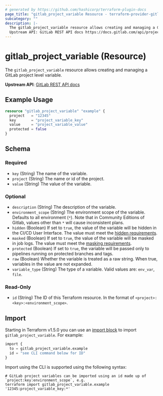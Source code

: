 ```yaml
---
# generated by https://github.com/hashicorp/terraform-plugin-docs
page_title: "gitlab_project_variable Resource - terraform-provider-gitlab"
subcategory: ""
description: |-
  The gitlab_project_variable resource allows creating and managing a GitLab project level variable.
  Upstream API: GitLab REST API docs https://docs.gitlab.com/api/project_level_variables/
---
```


# gitlab_project_variable (Resource)

The `gitlab_project_variable` resource allows creating and managing a GitLab project level variable.

**Upstream API**: [GitLab REST API docs](https://docs.gitlab.com/api/project_level_variables/)

## Example Usage

```terraform
resource "gitlab_project_variable" "example" {
  project   = "12345"
  key       = "project_variable_key"
  value     = "project_variable_value"
  protected = false
}
```

<!-- schema generated by tfplugindocs -->
## Schema

### Required

- `key` (String) The name of the variable.
- `project` (String) The name or id of the project.
- `value` (String) The value of the variable.

### Optional

- `description` (String) The description of the variable.
- `environment_scope` (String) The environment scope of the variable. Defaults to all environment (`*`). Note that in Community Editions of Gitlab, values other than `*` will cause inconsistent plans.
- `hidden` (Boolean) If set to `true`, the value of the variable will be hidden in the CI/CD User Interface. The value must meet the [hidden requirements](https://docs.gitlab.com/ci/variables/#hide-a-cicd-variable).
- `masked` (Boolean) If set to `true`, the value of the variable will be masked in job logs. The value must meet the [masking requirements](https://docs.gitlab.com/ee/ci/variables/#mask-a-cicd-variable).
- `protected` (Boolean) If set to `true`, the variable will be passed only to pipelines running on protected branches and tags.
- `raw` (Boolean) Whether the variable is treated as a raw string. When true, variables in the value are not expanded.
- `variable_type` (String) The type of a variable. Valid values are: `env_var`, `file`.

### Read-Only

- `id` (String) The ID of this Terraform resource. In the format of `<project>:<key>:<environment_scope>`.

## Import

Starting in Terraform v1.5.0 you can use an [import block](https://developer.hashicorp.com/terraform/language/import) to import `gitlab_project_variable`. For example:
```terraform
import {
  to = gitlab_project_variable.example
  id = "see CLI command below for ID"
}
```

Import using the CLI is supported using the following syntax:

```shell
# GitLab project variables can be imported using an id made up of `project:key:environment_scope`, e.g.
terraform import gitlab_project_variable.example '12345:project_variable_key:*'
```
